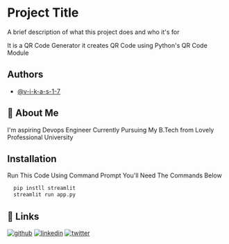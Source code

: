
# Project Title

A brief description of what this project does and who it's for

It is a QR Code Generator it creates QR Code using Python's QR Code Module
## Authors

- [@v-i-k-a-s-1-7](https://github.com/v-i-k-a-s-1-7)


## 🚀 About Me
I'm aspiring Devops Engineer Currently Pursuing My B.Tech from Lovely Professional University


## Installation

Run This Code Using Command Prompt You'll Need The Commands Below

```cmd
  pip instll streamlit
  streamlit run app.py
```
    
## 🔗 Links
[![github](https://github.com/v-i-k-a-s-1-7)](https://github.com/)
[![linkedin](https://www.linkedin.com/in/vikas-rajak-4272721b1/)](https://www.linkedin.com/)
[![twitter](https://twitter.com/VIKAS__2003)](https://twitter.com/)

